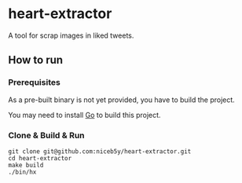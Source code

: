 # heart-extractor
A tool for scrap images in liked tweets.

## How to run
### Prerequisites
As a pre-built binary is not yet provided, you have to build the project.

You may need to install [Go](https://golang.org/doc/install) to build this project.

### Clone & Build & Run
````shell
git clone git@github.com:niceb5y/heart-extractor.git
cd heart-extractor 
make build
./bin/hx
````
